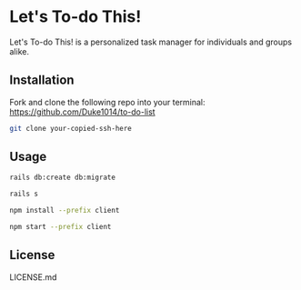 # Let's To-do This!

Let's To-do This! is a personalized task manager for individuals and groups alike.

## Installation

Fork and clone the following repo into your terminal: https://github.com/Duke1014/to-do-list

```bash
git clone your-copied-ssh-here
```

## Usage

```bash
rails db:create db:migrate
```

```bash
rails s
```

```bash
npm install --prefix client
```

```bash
npm start --prefix client
```

## License

LICENSE.md